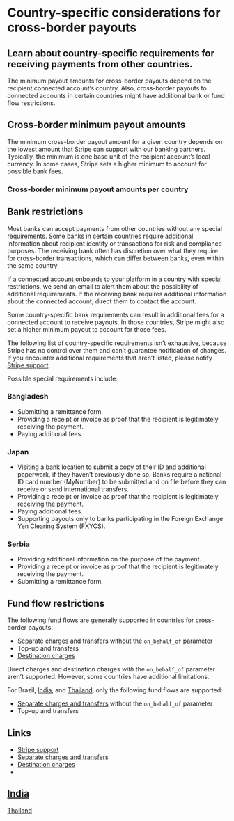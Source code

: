 # Country-specific considerations for cross-border payouts

## Learn about country-specific requirements for receiving payments from other countries.

The minimum payout amounts for cross-border payouts depend on the recipient
connected account’s country. Also, cross-border payouts to connected accounts in
certain countries might have additional bank or fund flow restrictions.

## Cross-border minimum payout amounts

The minimum cross-border payout amount for a given country depends on the lowest
amount that Stripe can support with our banking partners. Typically, the minimum
is one base unit of the recipient account’s local currency. In some cases,
Stripe sets a higher minimum to account for possible bank fees.

### Cross-border minimum payout amounts per country

## Bank restrictions

Most banks can accept payments from other countries without any special
requirements. Some banks in certain countries require additional information
about recipient identity or transactions for risk and compliance purposes. The
receiving bank often has discretion over what they require for cross-border
transactions, which can differ between banks, even within the same country.

If a connected account onboards to your platform in a country with special
restrictions, we send an email to alert them about the possibility of additional
requirements. If the receiving bank requires additional information about the
connected account, direct them to contact the account.

Some country-specific bank requirements can result in additional fees for a
connected account to receive payouts. In those countries, Stripe might also set
a higher minimum payout to account for those fees.

The following list of country-specific requirements isn’t exhaustive, because
Stripe has no control over them and can’t guarantee notification of changes. If
you encounter additional requirements that aren’t listed, please notify [Stripe
support](https://support.stripe.com/).

Possible special requirements include:

### Bangladesh

- Submitting a remittance form.
- Providing a receipt or invoice as proof that the recipient is legitimately
receiving the payment.
- Paying additional fees.

### Japan

- Visiting a bank location to submit a copy of their ID and additional
paperwork, if they haven’t previously done so. Banks require a national ID card
number (MyNumber) to be submitted and on file before they can receive or send
international transfers.
- Providing a receipt or invoice as proof that the recipient is legitimately
receiving the payment.
- Paying additional fees.
- Supporting payouts only to banks participating in the Foreign Exchange Yen
Clearing System (FXYCS).

### Serbia

- Providing additional information on the purpose of the payment.
- Providing a receipt or invoice as proof that the recipient is legitimately
receiving the payment.
- Submitting a remittance form.

## Fund flow restrictions

The following fund flows are generally supported in countries for cross-border
payouts:

- [Separate charges and
transfers](https://docs.stripe.com/connect/separate-charges-and-transfers)
without the `on_behalf_of` parameter
- Top-up and transfers
- [Destination charges](https://docs.stripe.com/connect/destination-charges)

Direct charges and destination charges *with* the `on_behalf_of` parameter
aren’t supported. However, some countries have additional limitations.

For Brazil,
[India](https://support.stripe.com/questions/stripe-india-support-for-marketplaces),
and
[Thailand](https://support.stripe.com/questions/stripe-thailand-support-for-marketplaces),
only the following fund flows are supported:

- [Separate charges and
transfers](https://docs.stripe.com/connect/separate-charges-and-transfers)
without the `on_behalf_of` parameter
- Top-up and transfers

## Links

- [Stripe support](https://support.stripe.com/)
- [Separate charges and
transfers](https://docs.stripe.com/connect/separate-charges-and-transfers)
- [Destination charges](https://docs.stripe.com/connect/destination-charges)
-
[India](https://support.stripe.com/questions/stripe-india-support-for-marketplaces)
-
[Thailand](https://support.stripe.com/questions/stripe-thailand-support-for-marketplaces)
